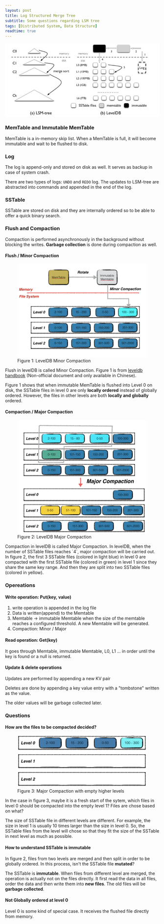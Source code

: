 ```yaml
---
layout: post
title: Log Structured Merge Tree
subtitle: Some questions regarding LSM tree
tags: [Distributed System, Data Structure]
readtime: true
---
```


![overview](../assets/img/LSM-Tree/overview.jpeg)

### MemTable and Immutable MemTable
MemTable is a in-memory skip list. When a MemTable is full, it will become immutable and wait to be flushed to disk. 

### Log
The log is append-only and stored on disk as well. It serves as backup in case of system crash.

There are two types of logs: `UNDO` and `REDO` log. The updates to LSM-tree are abstracted into commands and appended in the end of the log.

### SSTable
SSTable are stored on disk and they are internally ordered so to be able to offer a quick binary search.

### Flush and Compaction
Compaction is performed asynchronously in the background without blocking the writes. **Garbage collection** is done during compaction as well.

#### Flush / Minor Compaction
<figure>
  <img
  src="../assets/img/LSM-Tree/minor_compaction.jpeg"
  alt="Minor Compaction">
  <figcaption>Figure 1: LevelDB Minor Compaction</figcaption>
</figure>

Flush in levelDB is called Minor Compaction. Figure 1 is from [leveldb handbook](https://leveldb-handbook.readthedocs.io/zh/latest/) (Non-official document and only available in Chinese). 

Figure 1 shows that when immutable MemTable is flushed into Level 0 on disk, the SSTable files in level 0 are only **locally ordered** instead of globally ordered. However, the files in other levels are both **locally and globally** ordered.

#### Compaction / Major Compaction
<figure>
  <img
  src="../assets/img/LSM-Tree/major_compaction.jpeg"
  alt="Major Compaction">
  <figcaption>Figure 2: LevelDB Major Compaction</figcaption>
</figure>
Compaction in levelDB is called Major Compaction. In levelDB, when the number of SSTable files reaches `4`, major compaction will be carried out. In figure 2, the first 3 SSTable files (colored in light blue) in level 0 are compacted with the first SSTable file (colored in green) in level 1 since they share the same key range. And then they are split into two SSTable files (colored in yellow).

### Opereations
#### Write operation: Put(key, value)
1. write operation is appended in the log file
2. Data is written(append) to the Memtable
3. Memtable <a>&rarr;</a> immutable Memtable when the size of the memtable reaches a configured threshold. A new Memtable will be generated.
4. Compaction: Minor / Major

#### Read operation: Get(key)
It goes through Memtable, immutable Memtable, L0, L1 ... in order until the key is found or a null is returned.

#### Update & delete operations
Updates are performed by appending a new KV pair

Deletes are done by appending a key value entry with a "tombstone" written as the value.

The older values will be garbage collected later.

### Questions

#### How are the files to be compacted decided?
 <figure>
  <img
  src="../assets/img/LSM-Tree/empty_levels.png"
  alt="Major Compaction">
  <figcaption>Figure 3: Major Compaction with empty higher levels</figcaption>
</figure>

In the case in figure 3, maybe it is a fresh start of the sytem, which files in level 0 should be compacted into the empty level 1? Files are chose based on what?

The size of SSTable file in different levels are different. For example, the size in level 1 is usually 10 times larger than the size in level 0. So, the SSTable files from the level will chose so that they fit the size of the SSTable in next level as much as possible.

#### How to understand SSTable is immutable
In figure 2, files from two levels are merged and then split in order to be globally ordered. In this process, isn't the SSTable file **mutated**?

The SSTable is **immutable**. When files from different level are merged, the operation is actually not on the files directly. It first read the data in all files, order the data and then write them into **new files**. The old files will be **garbage collected**.

#### Not Globally ordered at level 0
Level 0 is some kind of special case. It receives the flushed file directly from memory.